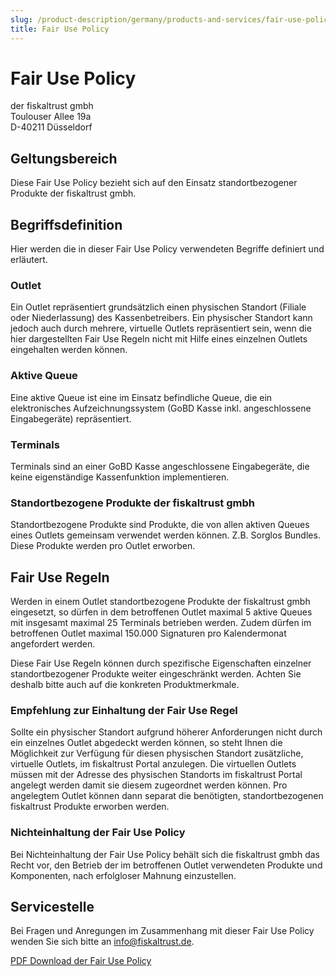 ```yaml
---
slug: /product-description/germany/products-and-services/fair-use-policy
title: Fair Use Policy
---
```


# Fair Use Policy

der fiskaltrust gmbh<br />
Toulouser Allee 19a<br />
D-40211 Düsseldorf<br />



## Geltungsbereich

Diese Fair Use Policy bezieht sich auf den Einsatz standortbezogener Produkte der fiskaltrust gmbh.

## Begriffsdefinition

Hier werden die in dieser Fair Use Policy verwendeten Begriffe definiert und erläutert.

### Outlet

Ein Outlet repräsentiert grundsätzlich einen physischen Standort (Filiale oder Niederlassung) des Kassenbetreibers. Ein physischer Standort kann jedoch auch durch mehrere, virtuelle Outlets repräsentiert sein, wenn die hier dargestellten Fair Use Regeln nicht mit Hilfe eines einzelnen Outlets eingehalten werden können. 

### Aktive Queue

Eine aktive Queue ist eine im Einsatz befindliche Queue, die ein elektronisches Aufzeichnungssystem (GoBD Kasse inkl. angeschlossene Eingabegeräte) repräsentiert. 

### Terminals

Terminals sind an einer GoBD Kasse angeschlossene Eingabegeräte, die keine eigenständige Kassenfunktion implementieren.

### Standortbezogene Produkte der fiskaltrust gmbh

Standortbezogene Produkte sind Produkte, die von allen aktiven Queues eines Outlets gemeinsam verwendet werden können. Z.B. Sorglos Bundles. Diese Produkte werden pro Outlet erworben.

## Fair Use Regeln

Werden in einem Outlet standortbezogene Produkte der fiskaltrust gmbh eingesetzt, so dürfen in dem betroffenen Outlet maximal 5 aktive Queues mit insgesamt maximal 25 Terminals betrieben werden. Zudem dürfen im betroffenen Outlet maximal 150.000 Signaturen pro Kalendermonat angefordert werden.

Diese Fair Use Regeln können durch spezifische Eigenschaften einzelner standortbezogener Produkte weiter eingeschränkt werden. Achten Sie deshalb bitte auch auf die konkreten Produktmerkmale.

### Empfehlung zur Einhaltung der Fair Use Regel

Sollte ein physischer Standort aufgrund höherer Anforderungen nicht durch ein einzelnes Outlet abgedeckt werden können, so steht Ihnen die Möglichkeit zur Verfügung für diesen physischen Standort zusätzliche, virtuelle Outlets, im fiskaltrust Portal anzulegen. Die virtuellen Outlets müssen mit der Adresse des physischen Standorts im fiskaltrust Portal angelegt werden damit sie diesem zugeordnet werden können. Pro angelegtem Outlet können dann separat die benötigten, standortbezogenen fiskaltrust Produkte erworben werden.

### Nichteinhaltung der Fair Use Policy

Bei Nichteinhaltung der Fair Use Policy behält sich die fiskaltrust gmbh das Recht vor, den Betrieb der im betroffenen Outlet verwendeten Produkte und Komponenten, nach erfolgloser Mahnung einzustellen.

## Servicestelle

Bei Fragen und Anregungen im Zusammenhang mit dieser Fair Use Policy wenden Sie sich bitte an [info@fiskaltrust.de](mailto:info@fiskaltrust.de).


[PDF Download der Fair Use Policy](media/market-de-fair-use-policy.pdf)
